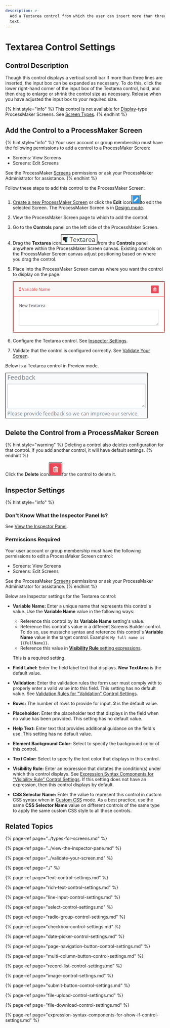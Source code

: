 ```yaml
---
description: >-
  Add a Textarea control from which the user can insert more than three lines of
  text.
---
```


# Textarea Control Settings

## Control Description

Though this control displays a vertical scroll bar if more than three lines are inserted, the input box can be expanded as necessary. To do this, click the lower right-hand corner of the input box of the Textarea control, hold, and then drag to enlarge or shrink the control size as necessary. Release when you have adjusted the input box to your required size.

{% hint style="info" %}
This control is not available for [Display](../types-for-screens.md#display)-type ProcessMaker Screens. See [Screen Types](../types-for-screens.md).
{% endhint %}

## Add the Control to a ProcessMaker Screen <a id="add-the-control-to-a-processmaker-screen"></a>

{% hint style="info" %}
Your user account or group membership must have the following permissions to add a control to a ProcessMaker Screen:

* Screens: View Screens
* Screens: Edit Screens

See the ProcessMaker [Screens](../../../../processmaker-administration/permission-descriptions-for-users-and-groups.md#screens) permissions or ask your ProcessMaker Administrator for assistance.
{% endhint %}

Follow these steps to add this control to the ProcessMaker Screen:

1. [Create a new ProcessMaker Screen](../../manage-forms/create-a-new-form.md) or click the **Edit** icon![](../../../../.gitbook/assets/edit-icon.png)to edit the selected Screen. The ProcessMaker Screen is in [Design mode](../screens-builder-modes.md#editor-mode).
2. View the ProcessMaker Screen page to which to add the control.
3. Go to the **Controls** panel on the left side of the ProcessMaker Screen.
4. Drag the **Textarea** icon![](../../../../.gitbook/assets/textarea-control-screens-builder-processes.png)from the **Controls** panel anywhere within the ProcessMaker Screen canvas. Existing controls on the ProcessMaker Screen canvas adjust positioning based on where you drag the control.
5. Place into the ProcessMaker Screen canvas where you want the control to display on the page.

   ![](../../../../.gitbook/assets/textarea-control-placed-screens-builder-processes.png)

6. Configure the Textarea control. See [Inspector Settings](textarea-control-settings.md#inspector-settings).
7. Validate that the control is configured correctly. See [Validate Your Screen](../validate-your-screen.md#validate-a-processmaker-screen).

Below is a Textarea control in Preview mode.

![Textarea control in Preview mode](../../../../.gitbook/assets/textarea-control-placed-screens-builder-processes%20%281%29.png)

## Delete the Control from a ProcessMaker Screen

{% hint style="warning" %}
Deleting a control also deletes configuration for that control. If you add another control, it will have default settings.
{% endhint %}

Click the **Delete** icon![](../../../../.gitbook/assets/delete-screen-control-screens-builder-processes.png)for the control to delete it.

## Inspector Settings <a id="inspector-settings"></a>

{% hint style="info" %}
### Don't Know What the Inspector Panel Is?

See [View the Inspector Panel](../view-the-inspector-pane.md).

### Permissions Required

Your user account or group membership must have the following permissions to edit a ProcessMaker Screen control:

* Screens: View Screens
* Screens: Edit Screens

See the ProcessMaker [Screens](../../../../processmaker-administration/permission-descriptions-for-users-and-groups.md#screens) permissions or ask your ProcessMaker Administrator for assistance.
{% endhint %}

Below are Inspector settings for the Textarea control:

* **Variable Name:** Enter a unique name that represents this control's value. Use the **Variable Name** value in the following ways:

  * Reference this control by its **Variable Name** setting's value.
  * Reference this control's value in a different Screens Builder control. To do so, use mustache syntax and reference this control's **Variable Name** value in the target control. Example: `My full name is {{FullName}}`.
  * Reference this value in [**Visibility Rule** setting expressions](expression-syntax-components-for-show-if-control-settings.md).

  This is a required setting.

* **Field Label:** Enter the field label text that displays. **New TextArea** is the default value.
* **Validation:** Enter the validation rules the form user must comply with to properly enter a valid value into this field. This setting has no default value. See [Validation Rules for "Validation" Control Settings](validation-rules-for-validation-control-settings.md).
* **Rows:** The number of rows to provide for input. **2** is the default value.
* **Placeholder:** Enter the placeholder text that displays in the field when no value has been provided. This setting has no default value.
* **Help Text:** Enter text that provides additional guidance on the field's use. This setting has no default value.
* **Element Background Color:** Select to specify the background color of this control.
* **Text Color:** Select to specify the text color that displays in this control.
* **Visibility Rule:** Enter an expression that dictates the condition\(s\) under which this control displays. See [Expression Syntax Components for "Visibility Rule" Control Settings](expression-syntax-components-for-show-if-control-settings.md#expression-syntax-components-for-show-if-control-settings). If this setting does not have an expression, then this control displays by default.
* **CSS Selector Name:** Enter the value to represent this control in custom CSS syntax when in [Custom CSS](../add-custom-css-to-a-screen.md#add-custom-css-to-a-processmaker-screen) mode. As a best practice, use the same **CSS Selector Name** value on different controls of the same type to apply the same custom CSS style to all those controls.

## Related Topics <a id="related-topics"></a>

{% page-ref page="../types-for-screens.md" %}

{% page-ref page="../view-the-inspector-pane.md" %}

{% page-ref page="../validate-your-screen.md" %}

{% page-ref page="./" %}

{% page-ref page="text-control-settings.md" %}

{% page-ref page="rich-text-control-settings.md" %}

{% page-ref page="line-input-control-settings.md" %}

{% page-ref page="select-control-settings.md" %}

{% page-ref page="radio-group-control-settings.md" %}

{% page-ref page="checkbox-control-settings.md" %}

{% page-ref page="date-picker-control-settings.md" %}

{% page-ref page="page-navigation-button-control-settings.md" %}

{% page-ref page="multi-column-button-control-settings.md" %}

{% page-ref page="record-list-control-settings.md" %}

{% page-ref page="image-control-settings.md" %}

{% page-ref page="submit-button-control-settings.md" %}

{% page-ref page="file-upload-control-settings.md" %}

{% page-ref page="file-download-control-settings.md" %}

{% page-ref page="expression-syntax-components-for-show-if-control-settings.md" %}

